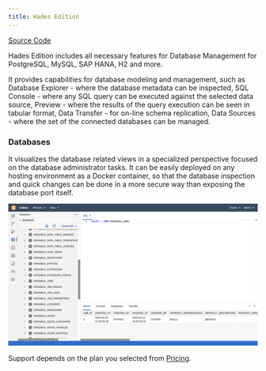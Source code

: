 ```yaml
---
title: Hades Edition
---
```


<div class="product-tag"><a href="https://github.com/codbex/codbex-hades" target="_blank" class="product-link">Source Code</a></div>

Hades Edition includes all necessary features for Database Management for PostgreSQL, MySQL, SAP HANA, H2 and more.

It provides capabilities for database modeling and management, such as Database Explorer - where the database metadata can be inspected,
SQL Console - where any SQL query can be executed against the selected data source, Preview - where the results of the query execution can be seen in tabular format, Data Transfer - for on-line schema replication, Data Sources - where the set of the connected databases can be managed.

### Databases

It visualizes the database related views in a specialized perspective focused on the database administrator tasks. It can be easily deployed on any hosting environment as a Docker container, so that the database inspection and quick changes can be done in a more secure way than exposing the database port itself.

<img class="screenshot" src="/images/features/database-perspective.png">

<br>

Support depends on the plan you selected from <a href="https://www.codbex.com/pricing/">Pricing</a>.

